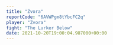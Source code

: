 ```yaml
---
title: "Zvora"
reportCode: "6AVWPgm8tYbcFC2q"
player: "Zvora"
fight: "The Lurker Below"
date: 2021-10-20T19:00:04.987000+00:00
---
```

